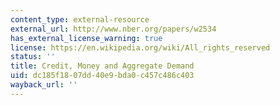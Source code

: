 ```yaml
---
content_type: external-resource
external_url: http://www.nber.org/papers/w2534
has_external_license_warning: true
license: https://en.wikipedia.org/wiki/All_rights_reserved
status: ''
title: Credit, Money and Aggregate Demand
uid: dc185f18-07dd-40e9-bda0-c457c486c403
wayback_url: ''
---
```

